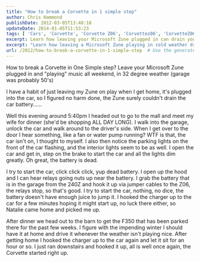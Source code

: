 ```yaml
---
title: "How to break a Corvette in 1 simple step"
author: Chris Hammond
publishDate: 2012-03-05T13:40:18
updateDate: 2014-01-05T11:53:23
tags: [ 'Cars', 'Corvette', 'Corvette Z06', 'Corvettez06', 'CorvetteZ06org' ]
excerpt: Learn how leaving your Microsoft Zune plugged in can drain your Corvette's battery, leading to unexpected car troubles. Don't get caught out!
excerpt: "Learn how leaving a Microsoft Zune playing in cold weather drained a Corvette's battery. Read on for a simple step to avoid this issue in the future."
url: /2012/how-to-break-a-corvette-in-1-simple-step  # Use the generated URL with year
---
```

<p>How to break a Corvette in One Simple step? Leave your Microsoft Zune plugged in and &quot;playing&quot; music all weekend, in 32 degree weather (garage was probably 50's)</p> <p>I have a habit of just leaving my Zune on play when I get home, it's plugged into the car, so I figured no harm done, the Zune surely couldn't drain the car battery......</p> <p>Well this evening around 5:40pm I headed out to go to the mall and meet my wife for dinner (she'd be shopping ALL DAY LONG). I walk into the garage, unlock the car and walk around to the driver's side. When I get over to the door I hear something, like a fan or water pump running? WTF is that, the car isn't on, I thought to myself. I also then notice the parking lights on the front of the car flashing, and the interior lights seem to be as well. I open the car and get in, step on the brake to start the car and all the lights dim greatly. Oh great, the battery is dead.</p> <p>I try to start the car, click click click, yup dead battery. I open up the hood and I can hear relays going nuts up near the battery. I grab the battery that is in the garage from the 240Z and hook it up via jumper cables to the Z06, the relays stop, so that's good. I try to start the car, nothing, no dice, the battery doesn't have enough juice to jump it. I hooked the charger up to the car for a few minutes hoping it might start up, no luck there either, so Natalie came home and picked me up.</p> <p>After dinner we head out to the barn to get the F350 that has been parked there for the past few weeks. I figure with the impending winter I should have it at home and drive it whenever the weather isn't playing nice. After getting home I hooked the charger up to the car again and let it sit for an hour or so. I just ran downstairs and hooked it up, all is well once again, the Corvette started right up.</p>

